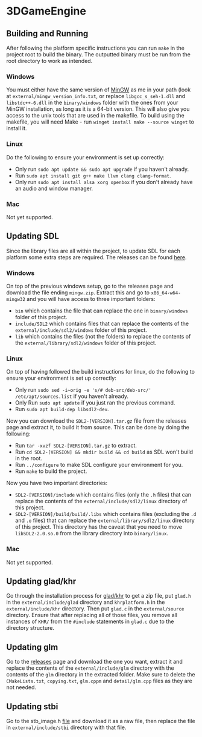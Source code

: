 # 3DGameEngine

## Building and Running
After following the platform specific instructions you can run `make` in the project root to build
the binary. The outputted binary must be run from the root directory to work as intended.

### Windows
You must either have the same version of [MinGW](https://winlibs.com/) as me in your path (look at
`external/mingw_version_info.txt`, or replace `libgcc_s_seh-1.dll` and `libstdc++-6.dll` in the
`binary/windows` folder with the ones from your MinGW installation, as long as it is a 64-bit
version. This will also give you access to the unix tools that are used in the makefile. To build
using the makefile, you will need Make - run `winget install make --source winget` to install it.

### Linux
Do the following to ensure your environment is set up correctly:
- Only run `sudo apt update && sudo apt upgrade` if you haven't already.
- Run `sudo apt install git g++ make llvm clang clang-format`.
- Only run `sudo apt install alsa xorg openbox` if you don't already have an audio and window
  manager.

### Mac
Not yet supported.

## Updating SDL
Since the library files are all within the project, to update SDL for each platform some extra steps
are required. The releases can be found [here](https://github.com/libsdl-org/SDL/releases).

### Windows
On top of the previous windows setup, go to the releases page and download the file ending
`mingw.zip`. Extract this and go to `x86_64-w64-mingw32` and you will have access to three important
folders:
- `bin` which contains the file that can replace the one in `binary/windows` folder of this project.
- `include/SDL2` which contains files that can replace the contents of the
  `external/include/sdl2/windows` folder of this project.
- `lib` which contains the files (not the folders) to replace the contents of the
  `external/library/sdl2/windows` folder of this project.

### Linux
On top of having followed the build instructions for linux, do the following to ensure your
environment is set up correctly:
- Only run `sudo sed -i~orig -e 's/# deb-src/deb-src/' /etc/apt/sources.list` if you haven't
  already.
- Only Run `sudo apt update` if you just ran the previous command.
- Run `sudo apt build-dep libsdl2-dev`.

Now you can download the `SDL2-[VERSION].tar.gz` file from the releases page and extract it, to
build it from source. This can be done by doing the following:
- Run `tar -xvzf SDL2-[VERSION].tar.gz` to extract.
- Run `cd SDL2-[VERSION] && mkdir build && cd build` as SDL won't build in the root.
- Run `../configure` to make SDL configure your environment for you.
- Run `make` to build the project.

Now you have two important directories:
- `SDL2-[VERSION]/include` which contains files (only the `.h` files) that can replace the contents
  of the `external/include/sdl2/linux` directory of this project.
- `SDL2-[VERSION]/build/build/.libs` which contains files (excluding the `.d` and `.o` files) that
  can replace the `external/library/sdl2/linux` directory of this project. This directory has the
  caveat that you need to move `libSDL2-2.0.so.0` from the library directory into `binary/linux`.

### Mac
Not yet supported.

## Updating glad/khr
Go through the installation process for [glad/khr](https://glad.dav1d.de/) to get a zip file, put
`glad.h` in the `external/include/glad` directory and `khrplatform.h` in the `external/include/khr`
directory. Then put `glad.c` in the `external/source` directory. Ensure that after replacing all of
those files, you remove all instances of `KHR/` from the `#include` statements in `glad.c` due to
the directory structure.

## Updating glm
Go to the [releases](https://github.com/g-truc/glm/releases) page and download the one you want,
extract it and replace the contents of the `external/include/glm` directory with the contents of the
`glm` directory in the extracted folder. Make sure to delete the `CMakeLists.txt`, `copying.txt`,
`glm.cppm` and `detail/glm.cpp` files as they are not needed.

## Updating stbi
Go to the stb_image.h [file](https://github.com/nothings/stb/blob/master/stb_image.h) and download
it as a raw file, then replace the file in `external/include/stbi` directory with that file.
